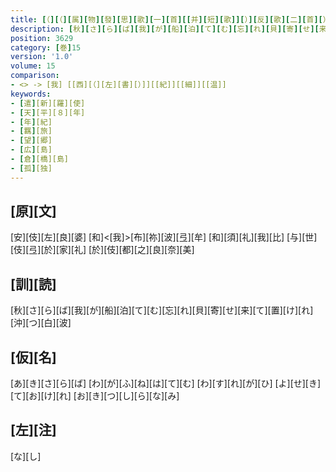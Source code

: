 ```yaml
---
title: [（][（][属][物][發][思][歌][一][首][[并][短][歌]][）][反][歌][二][首][）]
description: [秋][さ][ら][ば][我][が][船][泊][て][む][忘][れ][貝][寄][せ][来][て][置][け][れ][沖][つ][白][波]
position: 3629
category: [巻]15
version: '1.0'
volume: 15
comparison:
- <> -> [我] [[西][（][左][書][）]][[紀]][[細]][[温]]
keywords:
- [遣][新][羅][使]
- [天][平][８][年]
- [年][紀]
- [羈][旅]
- [望][郷]
- [広][島]
- [倉][橋][島]
- [孤][独]
---
```


## [原][文]

[安][伎][左][良][婆] [和]<[我]>[布][祢][波][弖][牟] [和][須][礼][我][比] [与][世][伎][弖][於][家][礼] [於][伎][都][之][良][奈][美]

## [訓][読]

[秋][さ][ら][ば][我][が][船][泊][て][む][忘][れ][貝][寄][せ][来][て][置][け][れ][沖][つ][白][波]

## [仮][名]

[あ][き][さ][ら][ば] [わ][が][ふ][ね][は][て][む] [わ][す][れ][が][ひ] [よ][せ][き][て][お][け][れ] [お][き][つ][し][ら][な][み]

## [左][注]

[な][し]

